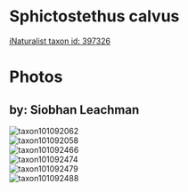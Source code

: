 
Sphictostethus calvus
=====================
  
[iNaturalist taxon id: 397326](https://www.inaturalist.org/taxa/397326)
# Photos

## by: Siobhan Leachman
  
![taxon101092062](https://inaturalist-open-data.s3.amazonaws.com/photos/108352374/medium.jpeg)  
![taxon101092058](https://inaturalist-open-data.s3.amazonaws.com/photos/108352368/medium.jpeg)  
![taxon101092466](https://inaturalist-open-data.s3.amazonaws.com/photos/108352856/medium.jpeg)  
![taxon101092474](https://inaturalist-open-data.s3.amazonaws.com/photos/108352864/medium.jpeg)  
![taxon101092479](https://inaturalist-open-data.s3.amazonaws.com/photos/108352873/medium.jpeg)  
![taxon101092488](https://inaturalist-open-data.s3.amazonaws.com/photos/108352884/medium.jpeg)